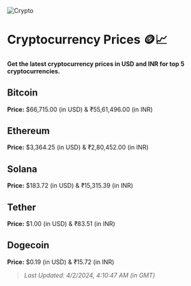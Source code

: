
![Crypto](https://www.techguide.com.au/wp-content/uploads/2020/11/crypto3.jpeg)

# Cryptocurrency Prices 🪙📈

#### Get the latest cryptocurrency prices in USD and INR for top 5 cryptocurrencies.

## Bitcoin

**Price:** $66,715.00 (in USD) & ₹55,61,496.00 (in INR)

## Ethereum

**Price:** $3,364.25 (in USD) & ₹2,80,452.00 (in INR)

## Solana

**Price:** $183.72 (in USD) & ₹15,315.39 (in INR)

## Tether

**Price:** $1.00 (in USD) & ₹83.51 (in INR)

## Dogecoin

**Price:** $0.19 (in USD) & ₹15.72 (in INR)

> _Last Updated: 4/2/2024, 4:10:47 AM (in GMT)_
